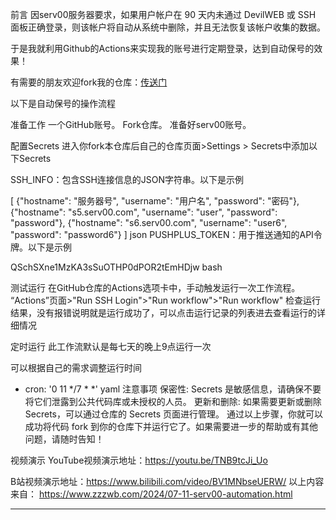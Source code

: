 前言
因serv00服务器要求，如果用户帐户在 90 天内未通过 DevilWEB 或 SSH 面板正确登录，则该帐户将自动从系统中删除，并且无法恢复该帐户收集的数据。

于是我就利用Github的Actions来实现我的账号进行定期登录，达到自动保号的效果！

有需要的朋友欢迎fork我的仓库：[传送门](https://github.com/bin862324915/serv00-automation)

以下是自动保号的操作流程

准备工作
一个GitHub账号。
Fork仓库。
准备好serv00账号。


配置Secrets
进入你fork本仓库后自己的仓库页面>Settings > Secrets中添加以下Secrets

SSH_INFO：包含SSH连接信息的JSON字符串。以下是示例

[
  {"hostname": "服务器号", "username": "用户名", "password": "密码"},
  {"hostname": "s5.serv00.com", "username": "user", "password": "password"},
  {"hostname": "s6.serv00.com", "username": "user6", "password": "password6"}
]
json
PUSHPLUS_TOKEN：用于推送通知的API令牌。以下是示例

QSchSXne1MzKA3sSuOTHP0dPOR2tEmHDjw
bash


测试运行
在GitHub仓库的Actions选项卡中，手动触发运行一次工作流程。
“Actions”页面>"Run SSH Login">"Run workflow">"Run workflow"
检查运行结果，没有报错说明就是运行成功了，可以点击运行记录的列表进去查看运行的详细情况


定时运行
此工作流默认是每七天的晚上9点运行一次

可以根据自己的需求调整运行时间

- cron: '0 11 */7 * *'
yaml
注意事项
保密性: Secrets 是敏感信息，请确保不要将它们泄露到公共代码库或未授权的人员。
更新和删除: 如果需要更新或删除 Secrets，可以通过仓库的 Secrets 页面进行管理。
通过以上步骤，你就可以成功将代码 fork 到你的仓库下并运行它了。如果需要进一步的帮助或有其他问题，请随时告知！

视频演示
YouTube视频演示地址：https://youtu.be/TNB9tcJi_Uo

B站视频演示地址：https://www.bilibili.com/video/BV1MNbseUERW/
以上内容来自：
https://www.zzzwb.com/2024/07-11-serv00-automation.html

-------------------------------------------------------------------------
